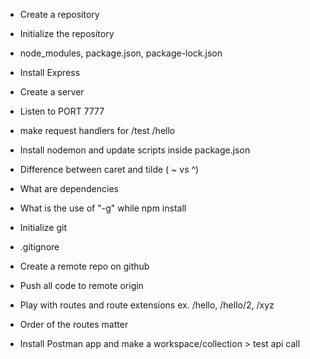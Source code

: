 - Create a repository
- Initialize the repository
- node_modules, package.json, package-lock.json
- Install Express
- Create a server
- Listen to PORT 7777
- make request handlers for /test /hello
- Install nodemon and update scripts inside package.json
- Difference between caret and tilde ( ~ vs ^)
- What are dependencies
- What is the use of "-g" while npm install

- Initialize git
- .gitignore
- Create a remote repo on github
- Push all code to remote origin
- Play with routes and route extensions ex. /hello, /hello/2, /xyz
- Order of the routes matter
- Install Postman app and make a workspace/collection > test api call
